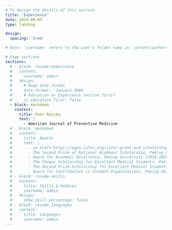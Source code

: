 ```yaml
---
# To design the details of this section
title: 'Experience'
date: 2024-08-03
type: landing

design:
  spacing: '5rem'

# Note: `username` refers to the user's folder name in `content/authors/`

# Page sections
sections:
  # - block: resume-experience
  #   content:
  #     username: admin
  #   design:
  #     # Hugo date format
  #     date_format: 'January 2006'
  #     # Education or Experience section first?
  #     is_education_first: false
  - block: markdown
    content:
      title: Peer Review
      text: |
        - American Journal of Preventive Medicine
  # - block: markdown
  #   content:
  #     title: Awards
  #     text: |
  #       - <a href="https://agen.iafor.org/iafor-grant-and-scholarship-recipients-agen2024/">**IAFOR Scholarship**</a>, The International Academic Forum (2024)
  #       - The Second Prize of National Academic Scholarship, Peking University (2021-2022, 2020-2021)
  #       - Award for Academic Excellence, Peking University (2019-2020)
  #       - The Chugai Scholarship for Excellent Medical Students, Peking University (2018-2019)
  #       - The Second Prize Scholarship for Excellent Medical Students (The Eisai [China] Pharmaceutical Scholarship), Peking University (2017-2018)
  #       - Award for Contribution in Student Organizations, Peking University (2017-2018, 2018-2019)
  # - block: resume-skills
  #   content:
  #     title: Skills & Hobbies
  #     username: admin
  #   design:
  #     show_skill_percentage: false
  # - block: resume-languages
  #   content:
  #     title: Languages
  #     username: admin
---
```

